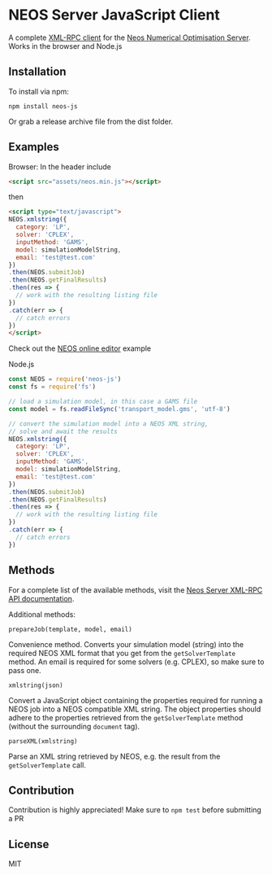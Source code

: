 # NEOS Server JavaScript Client

A complete [XML-RPC client](https://neos-server.org/neos/xml-rpc.html) for the [Neos Numerical Optimisation Server](https://neos-server.org/neos/). Works in the browser and Node.js

## Installation
To install via npm:
```
npm install neos-js
```

Or grab a release archive file from the dist folder.

## Examples
Browser:
In the header include
```html
<script src="assets/neos.min.js"></script>
```
then
```html
<script type="text/javascript">
NEOS.xmlstring({
  category: 'LP',
  solver: 'CPLEX',
  inputMethod: 'GAMS',
  model: simulationModelString,
  email: 'test@test.com'
})
.then(NEOS.submitJob)
.then(NEOS.getFinalResults)
.then(res => {
  // work with the resulting listing file
})
.catch(err => {
  // catch errors
})
</script>
```

Check out the [NEOS online editor](https://fruchtfolge.github.io/neos-js/index.html) example

Node.js
```js
const NEOS = require('neos-js')
const fs = require('fs')

// load a simulation model, in this case a GAMS file
const model = fs.readFileSync('transport_model.gms', 'utf-8')

// convert the simulation model into a NEOS XML string,
// solve and await the results
NEOS.xmlstring({
  category: 'LP',
  solver: 'CPLEX',
  inputMethod: 'GAMS',
  model: simulationModelString,
  email: 'test@test.com'
})
.then(NEOS.submitJob)
.then(NEOS.getFinalResults)
.then(res => {
  // work with the resulting listing file
})
.catch(err => {
  // catch errors
})
```
## Methods
For a complete list of the available methods, visit the [Neos Server XML-RPC API documentation](https://neos-server.org/neos/xml-rpc.html).

Additional methods:
```
prepareJob(template, model, email)
```  
Convenience method. Converts your simulation model (string) into the required NEOS XML format that you get from the `getSolverTemplate` method. An email is required for some solvers (e.g. CPLEX), so make sure to pass one.

```
xmlstring(json)
```
Convert a JavaScript object containing the properties required for running a NEOS
job into a NEOS compatible XML string. The object properties should adhere to the
properties retrieved from the `getSolverTemplate` method (without the surrounding `document` tag).

```
parseXML(xmlstring)
```
Parse an XML string retrieved by NEOS, e.g. the result from the `getSolverTemplate`
call.

## Contribution

Contribution is highly appreciated! Make sure to ```npm test``` before submitting a PR

## License
MIT
